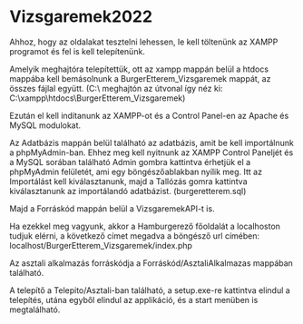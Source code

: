 # Vizsgaremek2022

Ahhoz, hogy az oldalakat tesztelni lehessen, le kell töltenünk az XAMPP programot és fel is kell telepítenünk.

Amelyik meghajtóra telepítettük, ott az xampp mappán belül a htdocs mappába kell bemásolnunk a BurgerEtterem_Vizsgaremek mappát, az összes fájlal együtt. (C:\ meghajtón az útvonal így néz ki: C:\xampp\htdocs\BurgerEtterem_Vizsgaremek)

Ezután el kell indítanunk az XAMPP-ot és a Control Panel-en az Apache és MySQL modulokat.

Az Adatbázis mappán belül található az adatbázis, amit be kell importálnunk a phpMyAdmin-ban. Ehhez meg kell nyitnunk az XAMPP Control Paneljét és a MySQL sorában található Admin gombra kattintva érhetjük el a phpMyAdmin felületét, ami egy böngészőablakban nyílik meg.
Itt az Importálást kell kiválasztanunk, majd a Tallózás gomra kattintva kiválasztanunk az importálandó adatbázist. (burgeretterem.sql)

Majd a Forráskód mappán belül a VizsgaremekAPI-t is.

Ha ezekkel meg vagyunk, akkor a Hamburgerező főoldalát a localhoston tudjuk elérni, a következő címet megadva a böngésző url címében:
localhost/BurgerEtterem_Vizsgaremek/index.php

Az asztali alkalmazás forráskódja a Forráskód/AsztaliAlkalmazas mappában található.

A telepítő a Telepito/Asztali-ban található, a setup.exe-re kattintva elindul a telepítés, utána egyből elindul az applikáció, és a start menüben is megtalálható.
